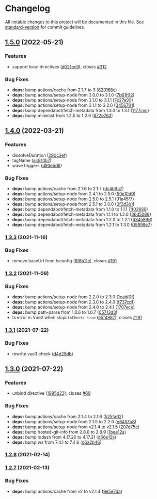 # Changelog

All notable changes to this project will be documented in this file. See [standard-version](https://github.com/conventional-changelog/standard-version) for commit guidelines.

## [1.5.0](https://github.com/justintaddei/v-wave/compare/v1.4.0...v1.5.0) (2022-05-21)


### Features

* support local directives ([d021ec9](https://github.com/justintaddei/v-wave/commits/d021ec9b700eded869867c60c1df017fddc78d75)), closes [#312](https://github.com/justintaddei/v-wave/issues/312)


### Bug Fixes

* **deps:** bump actions/cache from 2.1.7 to 3 ([829168c](https://github.com/justintaddei/v-wave/commits/829168c408f3c30aad2dca741d70d7da8a6e737a))
* **deps:** bump actions/setup-node from 3.0.0 to 3.1.0 ([7b91f02](https://github.com/justintaddei/v-wave/commits/7b91f0287c83f3b364b8d47fc9e58ac46c79728e))
* **deps:** bump actions/setup-node from 3.1.0 to 3.1.1 ([7e27a90](https://github.com/justintaddei/v-wave/commits/7e27a9043d3b2a9f28bdd4c42a85ab01548d0276))
* **deps:** bump actions/setup-node from 3.1.1 to 3.2.0 ([3456701](https://github.com/justintaddei/v-wave/commits/345670135bd6cc944ede54286a97aecde76a6b4d))
* **deps:** bump dependabot/fetch-metadata from 1.3.0 to 1.3.1 ([1177cec](https://github.com/justintaddei/v-wave/commits/1177cec8959aeb61a947765b08e2e56cebb8d56d))
* **deps:** bump minimist from 1.2.5 to 1.2.6 ([872e763](https://github.com/justintaddei/v-wave/commits/872e7634b44ac1959c0d540faf33ed36da7d2c09))

## [1.4.0](https://github.com/justintaddei/v-wave/compare/v1.3.3...v1.4.0) (2022-03-21)


### Features

* dissolveDuration ([290c3ef](https://github.com/justintaddei/v-wave/commits/290c3efca9b4cbd03d549eb68eadd90295fc1555))
* tagName ([ac810b7](https://github.com/justintaddei/v-wave/commits/ac810b7859040854f9c3aa4cab9e006b6a69c093))
* wave triggers ([d90e5d8](https://github.com/justintaddei/v-wave/commits/d90e5d8adb0d73d962e73e28e8ce99aa7826fa11))


### Bug Fixes

* **deps:** bump actions/cache from 2.1.6 to 2.1.7 ([dc4b9a7](https://github.com/justintaddei/v-wave/commits/dc4b9a7ae0745ef473e910a884f11c81f8c59e76))
* **deps:** bump actions/setup-node from 2.4.1 to 2.5.0 ([50e10d9](https://github.com/justintaddei/v-wave/commits/50e10d9e646a16ebdc831f71708f8849e22eb42f))
* **deps:** bump actions/setup-node from 2.5.0 to 2.5.1 ([91a45f7](https://github.com/justintaddei/v-wave/commits/91a45f704b08434314dbba711d9c73171bc9e5ca))
* **deps:** bump actions/setup-node from 2.5.1 to 3.0.0 ([0f3d3b1](https://github.com/justintaddei/v-wave/commits/0f3d3b19821e07018c0bde66bd119e4717cce77b))
* **deps:** bump dependabot/fetch-metadata from 1.1.0 to 1.1.1 ([1f02689](https://github.com/justintaddei/v-wave/commits/1f02689f7b47887542c95e1a7983c00541d0a1f6))
* **deps:** bump dependabot/fetch-metadata from 1.1.1 to 1.2.0 ([36d5088](https://github.com/justintaddei/v-wave/commits/36d508831866cd69999c5d450da1b2ba9429a40a))
* **deps:** bump dependabot/fetch-metadata from 1.2.0 to 1.2.1 ([6345896](https://github.com/justintaddei/v-wave/commits/634589607e8c20fb169cf78fcafed177a9b55748))
* **deps:** bump dependabot/fetch-metadata from 1.2.1 to 1.3.0 ([05996e7](https://github.com/justintaddei/v-wave/commits/05996e7fb176ce3d2477fa3b111ee83971e0fa76))

### [1.3.3](https://github.com/justintaddei/v-wave/compare/v1.3.2...v1.3.3) (2021-11-16)


### Bug Fixes

* remove baseUrl from tsconfig ([8f8b11e](https://github.com/justintaddei/v-wave/commits/8f8b11ee1593d5381e70acb91452bfa66a6ac8ca)), closes [#191](https://github.com/justintaddei/v-wave/issues/191)

### [1.3.2](https://github.com/justintaddei/v-wave/compare/v1.3.1...v1.3.2) (2021-11-09)


### Bug Fixes

* **deps:** bump actions/setup-node from 2.2.0 to 2.3.0 ([1cabf0f](https://github.com/justintaddei/v-wave/commits/1cabf0f7d9ba0008bf07203001a9d115167ac743))
* **deps:** bump actions/setup-node from 2.3.0 to 2.4.0 ([f737cdf](https://github.com/justintaddei/v-wave/commits/f737cdfa6ece0edf76160e683687224b6d00064f))
* **deps:** bump actions/setup-node from 2.4.0 to 2.4.1 ([1707ece](https://github.com/justintaddei/v-wave/commits/1707ece66712c7d0ef5a3a79a85ff5548d191ed9))
* **deps:** bump path-parse from 1.0.6 to 1.0.7 ([05713d3](https://github.com/justintaddei/v-wave/commits/05713d305547c29eadb0bd577038358ecde97985))
* ts error in Vue2 when `skipLibCheck: true` ([e5f4987](https://github.com/justintaddei/v-wave/commits/e5f4987f970320452736784e31843e9ea35bb20a)), closes [#191](https://github.com/justintaddei/v-wave/issues/191)

### [1.3.1](https://github.com/justintaddei/v-wave/compare/v1.3.0...v1.3.1) (2021-07-22)


### Bug Fixes

* rewrite vue3 check ([d4d25db](https://github.com/justintaddei/v-wave/commits/d4d25db3fdded738bb42b6137dd95e6f8cb877e6))

## [1.3.0](https://github.com/justintaddei/v-wave/compare/v1.2.8...v1.3.0) (2021-07-22)


### Features

* unbind directive ([1995d23](https://github.com/justintaddei/v-wave/commits/1995d2327c313ac16285d20d5a413884d42357a2)), closes [#69](https://github.com/justintaddei/v-wave/issues/69)


### Bug Fixes

* **deps:** bump actions/cache from 2.1.4 to 2.1.6 ([525fa02](https://github.com/justintaddei/v-wave/commits/525fa0224fcc659dc8cd2d69f53a0a6bf1ab000c))
* **deps:** bump actions/setup-node from 2.1.5 to 2.2.0 ([e8457b8](https://github.com/justintaddei/v-wave/commits/e8457b82a3c9d445c0d2856b84c4515924761a64))
* **deps:** bump actions/setup-node from v2.1.4 to v2.1.5 ([207d75c](https://github.com/justintaddei/v-wave/commits/207d75ca827faa35f347b1a7eb5881a7bee23b5b))
* **deps:** bump hosted-git-info from 2.8.8 to 2.8.9 ([1bee12a](https://github.com/justintaddei/v-wave/commits/1bee12a264949de430e6733a7d71677aeb1e0fee))
* **deps:** bump lodash from 4.17.20 to 4.17.21 ([d66e12a](https://github.com/justintaddei/v-wave/commits/d66e12a5185c494beae135eaebd34382d191c867))
* **deps:** bump ws from 7.4.1 to 7.4.6 ([d6a2b46](https://github.com/justintaddei/v-wave/commits/d6a2b46f5ed49eaa035d391e8fe41c4459a617b5))


### [1.2.8](https://github.com/justintaddei/v-wave/compare/v1.2.7...v1.2.8) (2021-02-14)

### [1.2.7](https://github.com/justintaddei/v-wave/compare/v1.2.6...v1.2.7) (2021-02-13)


### Bug Fixes

* **deps:** bump actions/cache from v2 to v2.1.4 ([9e5e74a](https://github.com/justintaddei/v-wave/commits/9e5e74a06b5afe4964228c4b314be39f01df3c15))
